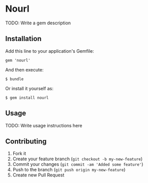 # Nourl

TODO: Write a gem description

## Installation

Add this line to your application's Gemfile:

    gem 'nourl'

And then execute:

    $ bundle

Or install it yourself as:

    $ gem install nourl

## Usage

TODO: Write usage instructions here

## Contributing

1. Fork it
2. Create your feature branch (`git checkout -b my-new-feature`)
3. Commit your changes (`git commit -am 'Added some feature'`)
4. Push to the branch (`git push origin my-new-feature`)
5. Create new Pull Request
